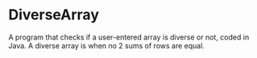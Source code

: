 # DiverseArray
A program that checks if a user-entered array is diverse or not, coded in Java. A diverse array is when no 2 sums of rows are equal.
